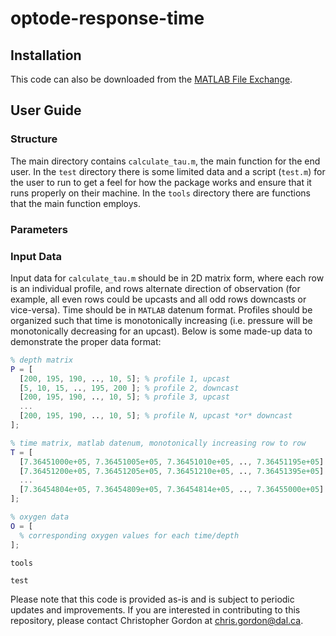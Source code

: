 # optode-response-time

## Installation

This code can also be downloaded from the [MATLAB File Exchange](https://www.mathworks.com/matlabcentral/fileexchange/).

## User Guide

### Structure

The main directory contains `calculate_tau.m`, the main function for the end
user. In the `test` directory there is some limited data and a script (`test.m`)
for the user to run to get a feel for how the package works and ensure that it
runs properly on their machine. In the `tools` directory there are functions
that the main function employs.

### Parameters

### Input Data

Input data for `calculate_tau.m` should be in 2D matrix form, where each row is
an individual profile, and rows alternate direction of observation (for
example, all even rows could be upcasts and all odd rows downcasts or
vice-versa). Time should be in `MATLAB` datenum format. Profiles should be
organized such that time is monotonically increasing (i.e. pressure will be
monotonically decreasing for an upcast). Below is some made-up data to
demonstrate the proper data format:


```matlab
% depth matrix
P = [
  [200, 195, 190, .., 10, 5]; % profile 1, upcast
  [5, 10, 15, .., 195, 200 ]; % profile 2, downcast
  [200, 195, 190, .., 10, 5]; % profile 3, upcast
  ...
  [200, 195, 190, .., 10, 5]; % profile N, upcast *or* downcast
];

% time matrix, matlab datenum, monotonically increasing row to row
T = [
  [7.36451000e+05, 7.36451005e+05, 7.36451010e+05, .., 7.36451195e+05]
  [7.36451200e+05, 7.36451205e+05, 7.36451210e+05, .., 7.36451395e+05]
  ...
  [7.36454804e+05, 7.36454809e+05, 7.36454814e+05, .., 7.36455000e+05]
];

% oxygen data
O = [
  % corresponding oxygen values for each time/depth
];
```

`tools`

`test`

Please note that this code is provided as-is and is subject to periodic updates
and improvements. If you are interested in contributing to this repository,
please contact Christopher Gordon at
[chris.gordon@dal.ca](mailto:chris.gordon@dal.ca).
